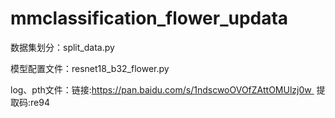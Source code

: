 # mmclassification_flower_updata

数据集划分：split_data.py

模型配置文件：resnet18_b32_flower.py

log、pth文件：链接:https://pan.baidu.com/s/1ndscwoOVOfZAttOMUlzj0w   提取码:re94
